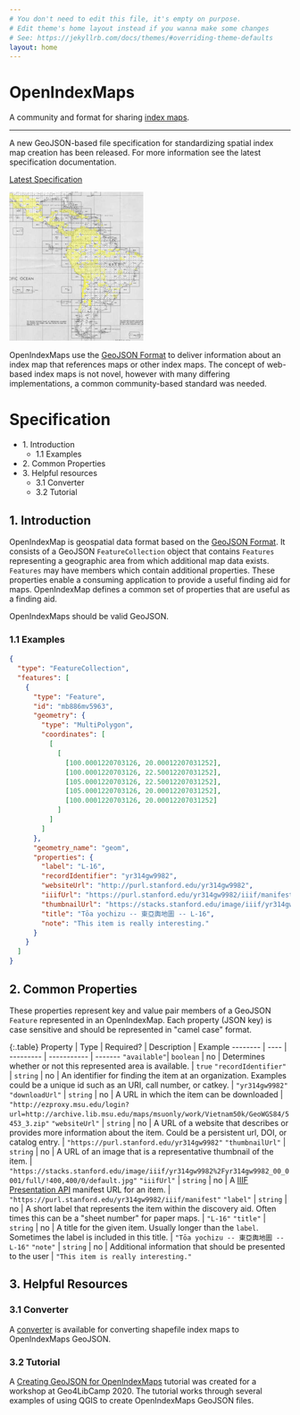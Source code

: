 ```yaml
---
# You don't need to edit this file, it's empty on purpose.
# Edit theme's home layout instead if you wanna make some changes
# See: https://jekyllrb.com/docs/themes/#overriding-theme-defaults
layout: home
---
```


<div class="jumbotron">
  <h1 class="display-4">OpenIndexMaps</h1>
  <p class="lead">A community and format for sharing <a href="https://en.wikipedia.org/wiki/Index_map">index maps</a>.</p>
  <hr class="my-4">
  <p>A new GeoJSON-based file specification for standardizing spatial index map creation has been released. For more information see the latest specification documentation.</p>
  <p class="lead">
    <a class="btn btn-primary btn-lg" href="/specification/1_0_0" role="button">Latest Specification</a>
  </p>
</div>

<img src="index_map.jpg" width="240" class="rounded mx-auto d-block">

OpenIndexMaps use the [GeoJSON Format](https://tools.ietf.org/html/rfc7946) to deliver information about an index map that references maps or other index maps. The concept of web-based index maps is not novel, however with many differing implementations, a common community-based standard was needed.

# Specification

- 1\. Introduction
  - 1.1 Examples
- 2\. Common Properties
- 3\. Helpful resources
  - 3.1 Converter
  - 3.2 Tutorial

## 1. Introduction

OpenIndexMap is geospatial data format based on the [GeoJSON Format](https://tools.ietf.org/html/rfc7946). It consists of a GeoJSON `FeatureCollection` object that contains `Features` representing a geographic area from which additional map data exists. `Features` may have members which contain additional properties. These properties enable a consuming application to provide a useful finding aid for maps. OpenIndexMap defines a common set of properties that are useful as a finding aid.

OpenIndexMaps should be valid GeoJSON.

### 1.1 Examples

```json
{
  "type": "FeatureCollection",
  "features": [
    {
      "type": "Feature",
      "id": "mb886mv5963",
      "geometry": {
        "type": "MultiPolygon",
        "coordinates": [
          [
            [
              [100.0001220703126, 20.00012207031252],
              [100.0001220703126, 22.50012207031252],
              [105.0001220703126, 22.50012207031252],
              [105.0001220703126, 20.00012207031252],
              [100.0001220703126, 20.00012207031252]
            ]
          ]
        ]
      },
      "geometry_name": "geom",
      "properties": {
        "label": "L-16",
        "recordIdentifier": "yr314gw9982",
        "websiteUrl": "http://purl.stanford.edu/yr314gw9982",
        "iiifUrl": "https://purl.stanford.edu/yr314gw9982/iiif/manifest",
        "thumbnailUrl": "https://stacks.stanford.edu/image/iiif/yr314gw9982%2Fyr314gw9982_00_0001/full/!400,400/0/default.jpg",
        "title": "Tōa yochizu -- 東亞輿地圖 -- L-16",
        "note": "This item is really interesting."
      }
    }
  ]
}
```

## 2. Common Properties

These properties represent key and value pair members of a GeoJSON `Feature` represented in an OpenIndexMap. Each property (JSON key) is case sensitive and should be represented in "camel case" format.

{:.table}
Property | Type | Required? | Description | Example
-------- | ---- | --------- | ----------- | -------
`"available"`| `boolean` | no | Determines whether or not this represented area is available. | `true`
`"recordIdentifier"` | `string` | no | An identifier for finding the item at an organization. Examples could be a unique id such as an URI, call number, or catkey. | `"yr314gw9982"`
`"downloadUrl"` | `string` | no | A URL in which the item can be downloaded | `"http://ezproxy.msu.edu/login?url=http://archive.lib.msu.edu/maps/msuonly/work/Vietnam50k/GeoWGS84/5453_3.zip"`
`"websiteUrl"` | `string` | no | A URL of a website that describes or provides more information about the item. Could be a persistent url, DOI, or catalog entry. | `"https://purl.stanford.edu/yr314gw9982"`
`"thumbnailUrl"` | `string` | no | A URL of an image that is a representative thumbnail of the item. | `"https://stacks.stanford.edu/image/iiif/yr314gw9982%2Fyr314gw9982_00_0001/full/!400,400/0/default.jpg"`
`"iiifUrl"` | `string` | no | A [IIIF Presentation API](http://iiif.io/api/presentation) manifest URL for an item. | `"https://purl.stanford.edu/yr314gw9982/iiif/manifest"`
`"label"` | `string` | no | A short label that represents the item within the discovery aid. Often times this can be a "sheet number" for paper maps. | `"L-16"`
`"title"` | `string` | no | A title for the given item. Usually longer than the `label`. Sometimes the label is included in this title. | `"Tōa yochizu -- 東亞輿地圖 -- L-16"`
`"note"` | `string` | no | Additional information that should be presented to the user | `"This item is really interesting."`

## 3. Helpful Resources

### 3.1 Converter

A [converter](https://openindexmaps.org/converter) is available for converting shapefile index maps to OpenIndexMaps GeoJSON.

### 3.2 Tutorial

A [Creating GeoJSON for OpenIndexMaps](https://kgjenkins.github.io/openindexmaps-workshop/) tutorial was created for a workshop at Geo4LibCamp 2020. The tutorial works through several examples of using QGIS to create OpenIndexMaps GeoJSON files.
